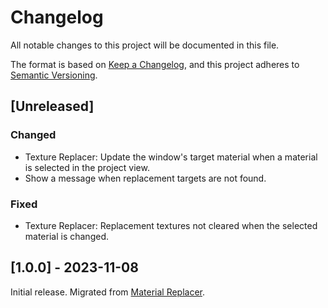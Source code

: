 # Changelog
All notable changes to this project will be documented in this file.

The format is based on [Keep a Changelog](https://keepachangelog.com/en/1.0.0/),
and this project adheres to [Semantic Versioning](https://semver.org/spec/v2.0.0.html).

## [Unreleased]

### Changed

- Texture Replacer: Update the window's target material when a material is selected in the project view.
- Show a message when replacement targets are not found.

### Fixed

- Texture Replacer: Replacement textures not cleared when the selected material is changed.

## [1.0.0] - 2023-11-08

Initial release. Migrated from [Material Replacer](https://github.com/kurotu/MaterialReplacer).
